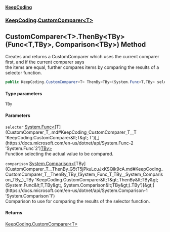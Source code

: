 #### [KeepCoding](index.md 'index')
### [KeepCoding](KeepCoding.md 'KeepCoding').[CustomComparer&lt;T&gt;](CustomComparer_T_.md 'KeepCoding.CustomComparer&lt;T&gt;')
## CustomComparer&lt;T&gt;.ThenBy&lt;TBy&gt;(Func&lt;T,TBy&gt;, Comparison&lt;TBy&gt;) Method
Creates and returns a CustomComparer which uses the current comparer first, and if the current comparer says  
the items are equal, further compares items by comparing the results of a selector function.
```csharp
public KeepCoding.CustomComparer<T> ThenBy<TBy>(System.Func<T,TBy> selector, System.Comparison<TBy> comparison);
```
#### Type parameters
<a name='KeepCoding_CustomComparer_T__ThenBy_TBy_(System_Func_T_TBy__System_Comparison_TBy_)_TBy'></a>
`TBy`  
  
#### Parameters
<a name='KeepCoding_CustomComparer_T__ThenBy_TBy_(System_Func_T_TBy__System_Comparison_TBy_)_selector'></a>
`selector` [System.Func&lt;](https://docs.microsoft.com/en-us/dotnet/api/System.Func-2 'System.Func`2')[T](CustomComparer_T_.md#KeepCoding_CustomComparer_T__T 'KeepCoding.CustomComparer&lt;T&gt;.T')[,](https://docs.microsoft.com/en-us/dotnet/api/System.Func-2 'System.Func`2')[TBy](CustomComparer_T__ThenBy_G5tT5jPkuLcuJxKSQik9cA.md#KeepCoding_CustomComparer_T__ThenBy_TBy_(System_Func_T_TBy__System_Comparison_TBy_)_TBy 'KeepCoding.CustomComparer&lt;T&gt;.ThenBy&lt;TBy&gt;(System.Func&lt;T,TBy&gt;, System.Comparison&lt;TBy&gt;).TBy')[&gt;](https://docs.microsoft.com/en-us/dotnet/api/System.Func-2 'System.Func`2')  
Function selecting the actual value to be compared.
  
<a name='KeepCoding_CustomComparer_T__ThenBy_TBy_(System_Func_T_TBy__System_Comparison_TBy_)_comparison'></a>
`comparison` [System.Comparison&lt;](https://docs.microsoft.com/en-us/dotnet/api/System.Comparison-1 'System.Comparison`1')[TBy](CustomComparer_T__ThenBy_G5tT5jPkuLcuJxKSQik9cA.md#KeepCoding_CustomComparer_T__ThenBy_TBy_(System_Func_T_TBy__System_Comparison_TBy_)_TBy 'KeepCoding.CustomComparer&lt;T&gt;.ThenBy&lt;TBy&gt;(System.Func&lt;T,TBy&gt;, System.Comparison&lt;TBy&gt;).TBy')[&gt;](https://docs.microsoft.com/en-us/dotnet/api/System.Comparison-1 'System.Comparison`1')  
Comparison to use for comparing the results of the selector function.
  
#### Returns
[KeepCoding.CustomComparer&lt;](CustomComparer_T_.md 'KeepCoding.CustomComparer&lt;T&gt;')[T](CustomComparer_T_.md#KeepCoding_CustomComparer_T__T 'KeepCoding.CustomComparer&lt;T&gt;.T')[&gt;](CustomComparer_T_.md 'KeepCoding.CustomComparer&lt;T&gt;')  

